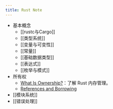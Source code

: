 ```yaml
---
title: Rust Note
---
```

- 基本概念
	- [[rustc与Cargo]]
	- [[类型系统]]
	- [[变量与可变性]]
	- [[常量]]
	- [[基础数据类型]]
	- [[表达式]]
	- [[枚举与模式]]
- 所有权
	- [What Is Ownership?](https://doc.rust-lang.org/book/ch04-01-what-is-ownership.html#what-is-ownership)：了解 Rust 内存管理。
	- [References and Borrowing](https://doc.rust-lang.org/book/ch04-02-references-and-borrowing.html#references-and-borrowing)
- [[模块系统]]
- [[错误处理]]
